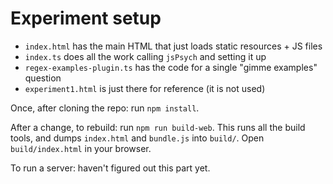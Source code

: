 # Experiment setup

- `index.html` has the main HTML that just loads static resources + JS files
- `index.ts` does all the work calling `jsPsych` and setting it up
- `regex-examples-plugin.ts` has the code for a single "gimme examples" question
- `experiment1.html` is just there for reference (it is not used)

Once, after cloning the repo: run `npm install`.

After a change, to rebuild: run `npm run build-web`. This runs all the
build tools, and dumps `index.html` and `bundle.js` into `build/`. Open
`build/index.html` in your browser.

To run a server: haven't figured out this part yet.


